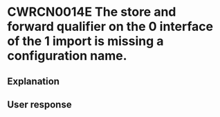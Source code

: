 # CWRCN0014E The store and forward qualifier on the 0 interface of the 1 import is missing a configuration name.

## Explanation

## User response